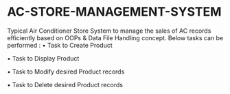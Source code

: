 # AC-STORE-MANAGEMENT-SYSTEM
Typical Air Conditioner Store System to manage the sales of AC records efficiently based on OOPs &  Data File Handling concept. Below tasks can be performed :
• Task to Create Product

• Task to Display Product

• Task to Modify desired Product records

• Task to Delete desired Product records
